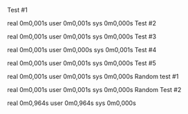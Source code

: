 Test #1

real    0m0,001s
user    0m0,001s
sys     0m0,000s
Test #2

real    0m0,001s
user    0m0,001s
sys     0m0,000s
Test #3

real    0m0,001s
user    0m0,000s
sys     0m0,001s
Test #4

real    0m0,001s
user    0m0,001s
sys     0m0,000s
Test #5

real    0m0,001s
user    0m0,001s
sys     0m0,000s
Random test #1

real    0m0,001s
user    0m0,001s
sys     0m0,000s
Random Test #2

real    0m0,964s
user    0m0,964s
sys     0m0,000s
